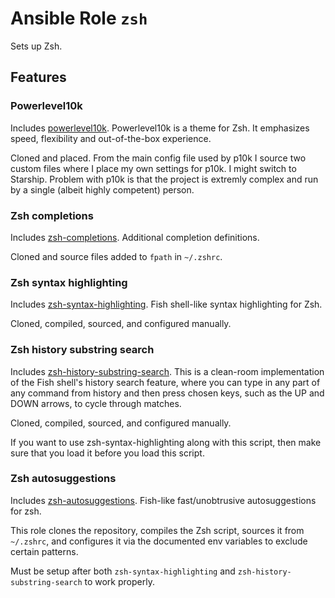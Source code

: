 # Ansible Role `zsh`

Sets up Zsh.

## Features

### Powerlevel10k

Includes [powerlevel10k][p10k]. Powerlevel10k is a theme for Zsh. It emphasizes
speed, flexibility and out-of-the-box experience.

Cloned and placed. From the main config file used by p10k I source two custom
files where I place my own settings for p10k. I might switch to Starship.
Problem with p10k is that the project is extremly complex and run by a single
(albeit highly competent) person.

[p10k]: https://github.com/romkatv/powerlevel10k

### Zsh completions

Includes [zsh-completions][zsh-completions]. Additional completion definitions.

Cloned and source files added to `fpath` in `~/.zshrc`.

[zsh-completions]: https://github.com/zsh-users/zsh-completions

### Zsh syntax highlighting

Includes [zsh-syntax-highlighting][zsh-syntax-highlighting]. Fish shell-like
syntax highlighting for Zsh.

Cloned, compiled, sourced, and configured manually.

[zsh-syntax-highlighting]: https://github.com/zsh-users/zsh-syntax-highlighting

### Zsh history substring search

Includes [zsh-history-substring-search][zsh-history-substring-search]. This is a
clean-room implementation of the Fish shell's history search feature, where you
can type in any part of any command from history and then press chosen keys,
such as the UP and DOWN arrows, to cycle through matches.

Cloned, compiled, sourced, and configured manually.

If you want to use zsh-syntax-highlighting along with this script, then make
sure that you load it before you load this script.

[zsh-history-substring-search]:
  https://github.com/zsh-users/zsh-history-substring-search

### Zsh autosuggestions

Includes [zsh-autosuggestions][zsh-autosuggestions]. Fish-like fast/unobtrusive
autosuggestions for zsh.

This role clones the repository, compiles the Zsh script, sources it from
`~/.zshrc`, and configures it via the documented env variables to exclude
certain patterns.

Must be setup after both `zsh-syntax-highlighting` and
`zsh-history-substring-search` to work properly.

[zsh-autosuggestions]: https://github.com/zsh-users/zsh-autosuggestions
